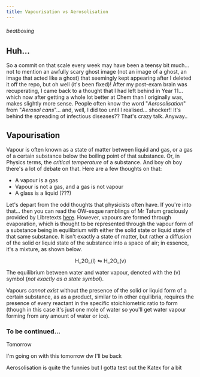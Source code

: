 ```yaml
---
title: Vapourisation vs Aerosolisation
---
```


###### *beatboxing*

## Huh...

So a commit on that scale every week may have been a teensy bit much... not to mention an awfully scary ghost image (not an image of a ghost, an image that acted like a ghost) that seemingly kept appearing after I deleted it off the repo, but oh well (it's been fixed)! 
After my post-exam brain was recuperating, I came back to a thought that I had left behind in Year 11... which now after getting a whole lot better at Chem than I originally was, makes slightly more sense. 
People often know the word "*Aerosolisation*" from "*Aerosol cans*"... and, well, I did too until I realised... shocker!! It's behind the spreading of infectious diseases?? That's crazy talk. Anyway..

## Vapourisation

Vapour is often known as a state of matter between liquid and gas, or a gas of a certain substance below the boiling point of that substance. Or, in Physics terms, the *critical temperature* of a substance. 
And boy oh boy there's a lot of debate on that. Here are a few thoughts on that:

* A vapour is a gas
* Vapour is not a gas, and a gas is not vapour
* A glass is a liquid (???)

Let's depart from the odd thoughts that physicists often have. If you're into that... then you can read the OW-esque ramblings of Mr Tatum graciously provided by Libretexts [here](https://phys.libretexts.org/Bookshelves/Thermodynamics_and_Statistical_Mechanics/Heat_and_Thermodynamics_(Tatum)/06%3A_Properties_of_Gases/6.04%3A_Gas_Vapour_Liquid_and_Solid). 
However, vapours are formed through evaporation, which is thought to be represented through the vapour form of a substance being in equilibrium with either the solid state or liquid state of that same substance. It isn't exactly a state of matter, but rather a diffusion of the solid or liquid state of the substance into a space of air; in essence, it's a 
mixture, as shown below.

$$\text{H_2O_{(l)}} \leftrightharpoons \text{H_2O_{(v)}}$$

The equilibrium between water and water vapour, denoted with the (v) symbol (*not exactly as a state symbol*).

Vapours *cannot exist* without the presence of the solid or liquid form of a certain substance, as as a product, similar to in other equilibria, requires the presence of every reactant in the specific stoichiometric ratio to form (though in this case it's just one mole of 
water so you'll get water vapour forming from any amount of water or ice).

### To be continued...

Tomorrow

I'm going on with this tomorrow dw I'll be back

Aerosolisation is quite the funnies but I gotta test out the Katex for a bit
